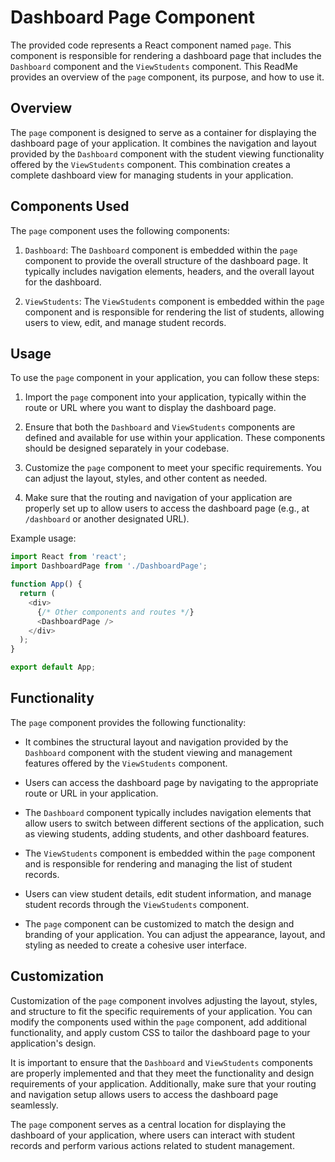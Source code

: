 # Dashboard Page Component

The provided code represents a React component named `page`. This component is responsible for rendering a dashboard page that includes the `Dashboard` component and the `ViewStudents` component. This ReadMe provides an overview of the `page` component, its purpose, and how to use it.

## Overview

The `page` component is designed to serve as a container for displaying the dashboard page of your application. It combines the navigation and layout provided by the `Dashboard` component with the student viewing functionality offered by the `ViewStudents` component. This combination creates a complete dashboard view for managing students in your application.

## Components Used

The `page` component uses the following components:

1. `Dashboard`: The `Dashboard` component is embedded within the `page` component to provide the overall structure of the dashboard page. It typically includes navigation elements, headers, and the overall layout for the dashboard.

2. `ViewStudents`: The `ViewStudents` component is embedded within the `page` component and is responsible for rendering the list of students, allowing users to view, edit, and manage student records.

## Usage

To use the `page` component in your application, you can follow these steps:

1. Import the `page` component into your application, typically within the route or URL where you want to display the dashboard page.

2. Ensure that both the `Dashboard` and `ViewStudents` components are defined and available for use within your application. These components should be designed separately in your codebase.

3. Customize the `page` component to meet your specific requirements. You can adjust the layout, styles, and other content as needed.

4. Make sure that the routing and navigation of your application are properly set up to allow users to access the dashboard page (e.g., at `/dashboard` or another designated URL).

Example usage:

```javascript
import React from 'react';
import DashboardPage from './DashboardPage';

function App() {
  return (
    <div>
      {/* Other components and routes */}
      <DashboardPage />
    </div>
  );
}

export default App;
```

## Functionality

The `page` component provides the following functionality:

- It combines the structural layout and navigation provided by the `Dashboard` component with the student viewing and management features offered by the `ViewStudents` component.

- Users can access the dashboard page by navigating to the appropriate route or URL in your application.

- The `Dashboard` component typically includes navigation elements that allow users to switch between different sections of the application, such as viewing students, adding students, and other dashboard features.

- The `ViewStudents` component is embedded within the `page` component and is responsible for rendering and managing the list of student records.

- Users can view student details, edit student information, and manage student records through the `ViewStudents` component.

- The `page` component can be customized to match the design and branding of your application. You can adjust the appearance, layout, and styling as needed to create a cohesive user interface.

## Customization

Customization of the `page` component involves adjusting the layout, styles, and structure to fit the specific requirements of your application. You can modify the components used within the `page` component, add additional functionality, and apply custom CSS to tailor the dashboard page to your application's design.

It is important to ensure that the `Dashboard` and `ViewStudents` components are properly implemented and that they meet the functionality and design requirements of your application. Additionally, make sure that your routing and navigation setup allows users to access the dashboard page seamlessly.

The `page` component serves as a central location for displaying the dashboard of your application, where users can interact with student records and perform various actions related to student management.